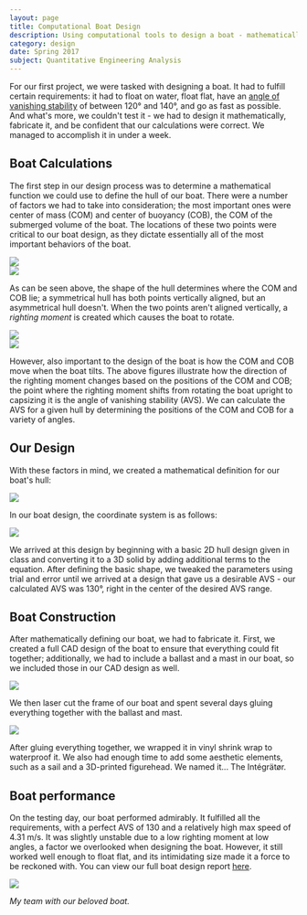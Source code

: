 ```yaml
---
layout: page
title: Computational Boat Design
description: Using computational tools to design a boat - mathematically.
category: design
date: Spring 2017
subject: Quantitative Engineering Analysis
---
```


For our first project, we were tasked with designing a boat. It had to fulfill certain requirements: it had to float on water, float flat, have an [angle of vanishing stability](http://sailskills.co.uk/Stability/sailskills_stability_stability_explained_AVS.html) of between 120° and 140°, and go as fast as possible. And what's more, we couldn't test it - we had to design it mathematically, fabricate it, and be confident that our calculations were correct. We managed to accomplish it in under a week.

## Boat Calculations

The first step in our design process was to determine a mathematical function we could use to define the hull of our boat. There were a number of factors we had to take into consideration; the most important ones were center of mass (COM) and center of buoyancy (COB), the COM of the submerged volume of the boat. The locations of these two points were critical to our boat design, as they dictate essentially all of the most important behaviors of the boat.

<div class = "row uniform">
  <div class="1u"></div>
  <div class = "5u">
    <span class = "image fit">
      <img src="images/Float1-01.png">
    </span>
  </div>
  <div class = "5u">
    <span class = "image fit">
      <img src="images/Float2-01.png">
    </span>
  </div>
</div>

As can be seen above, the shape of the hull determines where the COM and COB lie; a symmetrical hull has both points vertically aligned, but an asymmetrical hull doesn't. When the two points aren't aligned vertically, a *righting moment* is created which causes the boat to rotate.

<div class = "row uniform">
  <div class = "5u">
    <span class = "image fit">
      <img src="images/BoatMoment1-01.png">
    </span>
  </div>
  <div class = "6u">
    <span class = "image fit">
      <img src="images/BoatMoment2.png">
    </span>
  </div>
</div>

However, also important to the design of the boat is how the COM and COB move when the boat tilts. The above figures illustrate how the direction of the righting moment changes based on the positions of the COM and COB; the point where the righting moment shifts from rotating the boat upright to capsizing it is the angle of vanishing stability (AVS). We can calculate the AVS for a given hull by determining the positions of the COM and COB for a variety of angles.

## Our Design

With these factors in mind, we created a mathematical definition for our boat's hull:

<div class = "row uniform">
  <div class = "6u -3u">
    <span class = "image fit">
      <img src="images/eqn1.png">
    </span>
  </div>
</div>

In our boat design, the coordinate system is as follows:

<div class = "row uniform">
  <div class = "6u -3u">
    <span class = "image fit">
      <img src="images/CoordsLabel.png">
    </span>
  </div>
</div>

We arrived at this design by beginning with a basic 2D hull design given in class and converting it to a 3D solid by adding additional terms to the equation. After defining the basic shape, we tweaked the parameters using trial and error until we arrived at a design that gave us a desirable AVS - our calculated AVS was 130°, right in the center of the desired AVS range.

## Boat Construction

After mathematically defining our boat, we had to fabricate it. First, we created a full CAD design of the boat to ensure that everything could fit together; additionally, we had to include a ballast and a mast in our boat, so we included those in our CAD design as well.

<div class = "row uniform">
  <div class = "6u -3u">
    <span class = "image fit">
      <img src="images/Boat1.png">
    </span>
  </div>
</div>

We then laser cut the frame of our boat and spent several days gluing everything together with the ballast and mast.

<div class = "row uniform">
  <div class = "6u -3u">
    <span class = "image fit">
      <img src="images/boatpic2.jpg">
    </span>
  </div>
</div>

After gluing everything together, we wrapped it in vinyl shrink wrap to waterproof it. We also had enough time to add some aesthetic elements, such as a sail and a 3D-printed figurehead. We named it... The Intégrätør.

## Boat performance

On the testing day, our boat performed admirably. It fulfilled all the requirements, with a perfect AVS of 130 and a relatively high max speed of 4.31 m/s. It was slightly unstable due to a low righting moment at low angles, a factor we overlooked when designing the boat. However, it still worked well enough to float flat, and its intimidating size made it a force to be reckoned with. You can view our full boat design report [here](assets/QEA_Boat_Paper.pdf).

<div class = "row uniform">
  <div class = "6u -3u">
    <span class = "image fit">
      <img src="images/boat3.jpg">
    </span>
    <p><i>My team with our beloved boat.</i></p>
  </div>
</div>
